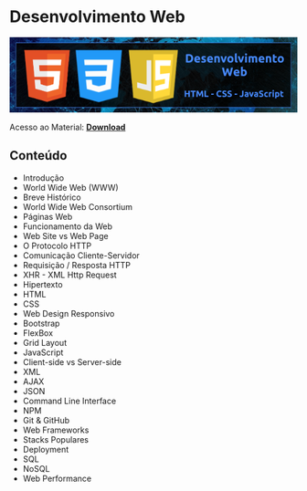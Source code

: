# Desenvolvimento Web

![img](https://raw.githubusercontent.com/the-akira/CC33Z/master/Imagens/WebDev.png)

Acesso ao Material: **[Download](https://github.com/the-akira/CC33Z/raw/master/Cursos/Desenvolvimento%20Web/DesenvolvimentoWeb.pdf)**

## Conteúdo

- Introdução
- World Wide Web (WWW)
- Breve Histórico
- World Wide Web Consortium
- Páginas Web
- Funcionamento da Web
- Web Site vs Web Page
- O Protocolo HTTP
- Comunicação Cliente-Servidor
- Requisição / Resposta HTTP
- XHR - XML Http Request
- Hipertexto
- HTML
- CSS
- Web Design Responsivo
- Bootstrap
- FlexBox
- Grid Layout
- JavaScript
- Client-side vs Server-side
- XML
- AJAX
- JSON
- Command Line Interface
- NPM
- Git & GitHub
- Web Frameworks
- Stacks Populares
- Deployment
- SQL
- NoSQL
- Web Performance
